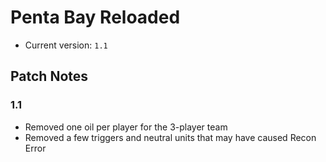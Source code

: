 # Penta Bay Reloaded
- Current version: `1.1`

## Patch Notes

### 1.1
- Removed one oil per player for the 3-player team
- Removed a few triggers and neutral units that may have caused Recon Error
